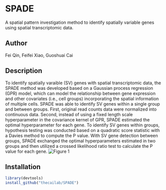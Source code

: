# SPADE
A spatial pattern investigation method to identify spatially variable genes using spatial transcriptomic data.

## Author
Fei Qin, Feifei Xiao, Guoshuai Cai

## Description
To identify spatially varaible (SV) genes with spatial transcriptomic data, the SPADE method was developed based on a Gaussian process regression (GPR) model, which can model the relationship between gene expression and other covariates (i.e., cell groups) incorporating the spatial information of multiple cells. SPADE was able to identify SV genes within a single group and between groups. First, original read counts data were normalized into continuous data. Second, instead of using a fixed length scale hyperparameter in the covariance kernel of GPR, SPADE estimated the optimal hyperparameter for each gene. To identify SV genes within groups, hypothesis testing was conducted based on a quadratic score statistic with a Davies method to compute the P value. With SV gene detection between groups, SPADE exchanged the optimal hyperparameters estimated in two groups and then utilized a crossed likelihood ratio test to calculate the P value for each gene. 
![Figure 1](https://user-images.githubusercontent.com/68352557/234379105-0d4b88f1-0bf0-4525-9244-610b6cabcc6d.png)

## Installation
```r
library(devtools)
install_github("thecailab/SPADE")
```
